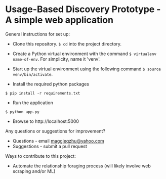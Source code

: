 # Usage-Based Discovery Prototype - A simple web application
 
General instructions for set up:
- Clone this repository. `$ cd` into the project directory. 
- Create a Python virtual environment with the command `$ virtualenv name-of-env`. 
For simplicity, name it 'venv'. 

- Start up the virtual environment using the following command `$ source venv/bin/activate`.
- Install the required python packages

`$ pip install -r requirements.txt`

- Run the application

`$ python app.py`

- Browse to http://localhost:5000


Any questions or suggestions for improvement?
- Questions - email maggieqzhu@yahoo.com 
- Suggestions - submit a pull request


Ways to contribute to this project:
- Automate the relationship foraging process (will likely involve web scraping and/or ML)



